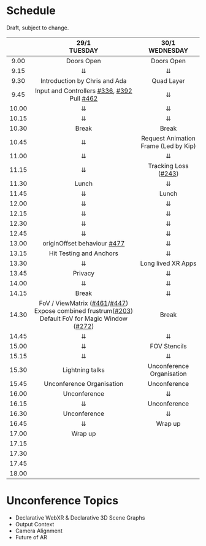 # Schedule

Draft, subject to change.

|       |                                                29/1 <br /> TUESDAY                                  |        30/1 <br /> WEDNESDAY       |
|:-----:|:----------------------------------------------------------------------------------------------------------:|:---------------------------:|
|  9.00 |                                           Doors Open                                                       |       Doors Open            |
|  9.15 |                                                      ⇊                                                     |              ⇊              |
|  9.30 |                               Introduction by Chris and Ada                                                |         Quad Layer          |
|  9.45 |                         Input and Controllers [#336](https://github.com/immersive-web/webxr/issues/336), [#392](https://github.com/immersive-web/webxr/issues/392) Pull [#462](https://github.com/immersive-web/webxr/issues/462)                                         |              ⇊              |
| 10.00 |                                                      ⇊                                                     |              ⇊              |
| 10.15 |                                                      ⇊                                                     |              ⇊              |
| 10.30 |                                                     Break                                                  |            Break            |
| 10.45 |                                                      ⇊                                                     |  Request Animation Frame (Led by Kip)|
| 11.00 |                                                      ⇊                                                     |              ⇊              |
| 11.15 |                                                      ⇊                                                     |    Tracking Loss ([#243](https://github.com/immersive-web/webxr/issues/243))                |
| 11.30 |                                                    Lunch                                                   |              ⇊              |
| 11.45 |                                                      ⇊                                                     |            Lunch            |
| 12.00 |                                                      ⇊                                                     |              ⇊              |
| 12.15 |                                                      ⇊                                                     |              ⇊              |
| 12.30 |                                                      ⇊                                                     |              ⇊              |
| 12.45 |                                                      ⇊                                                     |              ⇊              |
| 13.00 |               originOffset behaviour [#477](https://github.com/immersive-web/webxr/issues/477)             |              ⇊              |
| 13.15 |                                            Hit Testing and Anchors                                         |              ⇊              |
| 13.30 |                                                      ⇊                                                     |      Long lived XR Apps     |
| 13.45 |                                                   Privacy                                                  |              ⇊              |
| 14.00 |                                                      ⇊                                                     |              ⇊              |
| 14.15 |                                                    Break                                                   |              ⇊              |
| 14.30 |      FoV / ViewMatrix ([#461](https://github.com/immersive-web/webxr/issues/461)/[#447](https://github.com/immersive-web/webxr/issues/447))        Expose combined frustrum([#203](https://github.com/immersive-web/webxr/issues/203))        Default FoV for Magic Window ([#272](https://github.com/immersive-web/webxr/issues/272))  |            Break            |
| 14.45 |                                                      ⇊                                                     |              ⇊              |
| 15.00 |                                                      ⇊                                                     |         FOV Stencils        |
| 15.15 |                                                      ⇊                                                     |              ⇊              |
| 15.30 |                                                Lightning talks                                             |  Unconference Organisation  |
| 15.45 |                                         Unconference Organisation                                          |         Unconference        |
| 16.00 |                                                Unconference                                                |              ⇊              |
| 16.15 |                                                      ⇊                                                     |        Unconference         |
| 16.30 |                                                Unconference                                                |              ⇊              |
| 16.45 |                                                      ⇊                                                     |           Wrap up           |
| 17.00 |                                                   Wrap up                                                  |                             |
| 17.15 |                                                                                                            |                             |
| 17.30 |                                                                                                            |                             |
| 17.45 |                                                                                                            |                             |
| 18.00 |                                                                                                            |                             |



# Unconference Topics

* Declarative WebXR & Declarative 3D Scene Graphs
* Output Context
* Camera Alignment
* Future of AR
